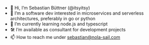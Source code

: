 - 👋 Hi, I’m Sebastian Büttner (@itsyitsy)
- 👀 I’m a software dev interested in microservices and serverless architectures, preferably in go or python
- 🌱 I’m currently learning node.js and typescript
- 🛠️ I’m available as consultant for development projects
- 📫 How to reach me under sebastian@nola-sail.com

<!---
itsyitsy/itsyitsy is a ✨ special ✨ repository because its `README.md` (this file) appears on your GitHub profile.
You can click the Preview link to take a look at your changes.
--->
